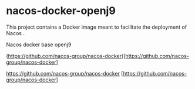 # nacos-docker-openj9
This project contains a Docker image meant to facilitate the deployment of Nacos .

Nacos docker base openj9

(https://github.com/nacos-group/nacos-docker)[https://github.com/nacos-group/nacos-docker]


https://github.com/nacos-group/nacos-docker [https://github.com/nacos-group/nacos-docker]
